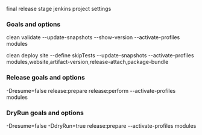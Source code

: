 <!--

    Copyright (C) 2009-2012 Barchart, Inc. <http://www.barchart.com/>

    All rights reserved. Licensed under the OSI BSD License.

    http://www.opensource.org/licenses/bsd-license.php

-->

final release stage jenkins project settings

### Goals and options

clean validate --update-snapshots --show-version  --activate-profiles modules

clean deploy site --define skipTests --update-snapshots --activate-profiles modules,website,artifact-version,release-attach,package-bundle

### Release goals and options

-Dresume=false release:prepare release:perform --activate-profiles modules


### DryRun goals and options

-Dresume=false -DdryRun=true release:prepare   --activate-profiles modules
